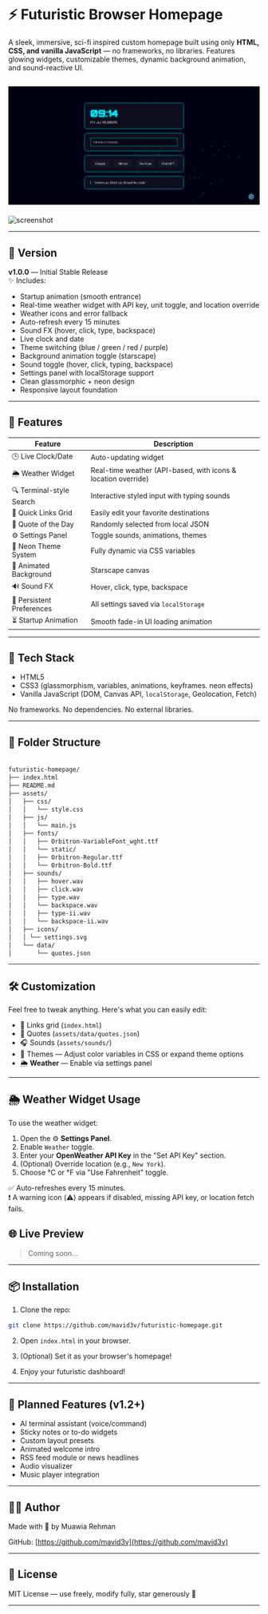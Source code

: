 # ⚡ Futuristic Browser Homepage

A sleek, immersive, sci-fi inspired custom homepage built using only **HTML, CSS, and vanilla JavaScript** — no frameworks, no libraries. Features glowing widgets, customizable themes, dynamic background animation, and sound-reactive UI.

![screenshot](assets/images/preview.jpg) <!-- Optional preview image 1-->
---
![screenshot](assets/images/preview-ii.jpg) <!-- Optional preview image 2-->

---

## 🔖 Version

**v1.0.0** — Initial Stable Release  
✨ Includes:
- Startup animation (smooth entrance)
- Real-time weather widget with API key, unit toggle, and location override
- Weather icons and error fallback
- Auto-refresh every 15 minutes
- Sound FX (hover, click, type, backspace)
- Live clock and date
- Theme switching (blue / green / red / purple)
- Background animation toggle (starscape)
- Sound toggle (hover, click, typing, backspace)
- Settings panel with localStorage support
- Clean glassmorphic + neon design
- Responsive layout foundation

---

## 🚀 Features

| Feature                 | Description                                      |
|------------------------|--------------------------------------------------|
| 🕒 Live Clock/Date      | Auto-updating widget                             |
| 🌦️ Weather Widget         | Real-time weather (API-based, with icons & location override) |
| 🔍 Terminal-style Search | Interactive styled input with typing sounds     |
| 📁 Quick Links Grid     | Easily edit your favorite destinations           |
| 💬 Quote of the Day     | Randomly selected from local JSON                |
| ⚙ Settings Panel        | Toggle sounds, animations, themes                |
| 🎨 Neon Theme System    | Fully dynamic via CSS variables                  |
| 🌌 Animated Background  | Starscape canvas                                 |
| 🔊 Sound FX             | Hover, click, type, backspace                    |
| 💾 Persistent Preferences | All settings saved via `localStorage`          |
| ⏳ Startup Animation      | Smooth fade-in UI loading animation            |

---

## 🧠 Tech Stack

- HTML5
- CSS3 (glassmorphism, variables, animations, keyframes. neon effects)
- Vanilla JavaScript (DOM, Canvas API, `localStorage`, Geolocation, Fetch)

No frameworks. No dependencies. No external libraries.

---

## 📁 Folder Structure

```

futuristic-homepage/
├── index.html
├── README.md
├── assets/
│   ├── css/
│   │   └── style.css
│   ├── js/
│   │   └── main.js
│   ├── fonts/
│   │   ├── Orbitron-VariableFont_wght.ttf
│   │   └── static/
│   │   ├── Orbitron-Regular.ttf
│   │   └── Orbitron-Bold.ttf
│   ├── sounds/
│   │   ├── hover.wav
│   │   ├── click.wav
│   │   ├── type.wav
│   │   └── backspace.wav
│   │   ├── type-ii.wav
│   │   └── backspace-ii.wav
│   ├── icons/
│   │ └── settings.svg
│   └── data/
│       └── quotes.json

````

---

## 🛠️ Customization

Feel free to tweak anything. Here's what you can easily edit:
- 🔗 Links grid (`index.html`)
- 💬 Quotes (`assets/data/quotes.json`)
- 🎧 Sounds (`assets/sounds/`)
- 🎨 Themes — Adjust color variables in CSS or expand theme options
- 🌦 **Weather** — Enable via settings panel

---

## 🌦 Weather Widget Usage

To use the weather widget:

1. Open the ⚙️ **Settings Panel**.
2. Enable `Weather` toggle.
3. Enter your **OpenWeather API Key** in the "Set API Key" section.
4. (Optional) Override location (e.g., `New York`).
5. Choose °C or °F via "Use Fahrenheit" toggle.

✅ Auto-refreshes every 15 minutes.  
❗ A warning icon (⚠️) appears if disabled, missing API key, or location fetch fails.

## 🌐 Live Preview

> Coming soon...

---

## 📦 Installation

1. Clone the repo:
```bash
git clone https://github.com/mavid3v/futuristic-homepage.git
````

2. Open `index.html` in your browser.

3. (Optional) Set it as your browser's homepage!
4. Enjoy your futuristic dashboard!

---

## 🧪 Planned Features (v1.2+)
- AI terminal assistant (voice/command)
- Sticky notes or to-do widgets
- Custom layout presets
- Animated welcome intro
- RSS feed module or news headlines
- Audio visualizer
- Music player integration

---

## 🧑‍💻 Author

Made with 💙 by Muawia Rehman

GitHub: [https://github.com/mavid3v](https://github.com/mavid3v)

---

## 📄 License

MIT License — use freely, modify fully, star generously 🚀

---
